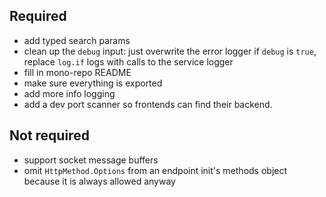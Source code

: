 ## Required

-   add typed search params
-   clean up the `debug` input: just overwrite the error logger if `debug` is `true`, replace `log.if` logs with calls to the service logger
-   fill in mono-repo README
-   make sure everything is exported
-   add more info logging
-   add a dev port scanner so frontends can find their backend.

## Not required

-   support socket message buffers
-   omit `HttpMethod.Options` from an endpoint init's methods object because it is always allowed anyway

